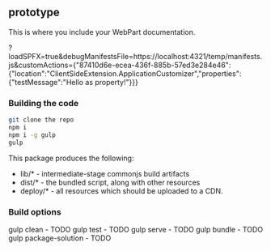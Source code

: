## prototype

This is where you include your WebPart documentation.

?loadSPFX=true&debugManifestsFile=https://localhost:4321/temp/manifests.js&customActions={"87410d6e-ecea-436f-885b-57ed3e284e46":{"location":"ClientSideExtension.ApplicationCustomizer","properties":{"testMessage":"Hello as property!"}}}

### Building the code

```bash
git clone the repo
npm i
npm i -g gulp
gulp
```

This package produces the following:

* lib/* - intermediate-stage commonjs build artifacts
* dist/* - the bundled script, along with other resources
* deploy/* - all resources which should be uploaded to a CDN.

### Build options

gulp clean - TODO
gulp test - TODO
gulp serve - TODO
gulp bundle - TODO
gulp package-solution - TODO

